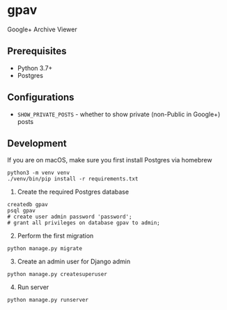 # gpav
Google+ Archive Viewer

## Prerequisites
* Python 3.7+
* Postgres

## Configurations
* `SHOW_PRIVATE_POSTS` - whether to show private (non-Public in Google+) posts

## Development
If you are on macOS, make sure you first install Postgres via homebrew

```
python3 -m venv venv
./venv/bin/pip install -r requirements.txt
```

1. Create the required Postgres database
```
createdb gpav
psql gpav
# create user admin password 'password';
# grant all privileges on database gpav to admin;
```

2. Perform the first migration
```
python manage.py migrate
```

3. Create an admin user for Django admin
```
python manage.py createsuperuser
```

4. Run server
```
python manage.py runserver
```